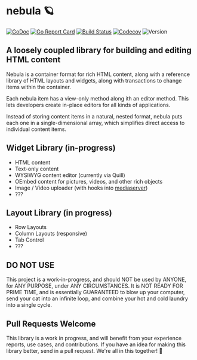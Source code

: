 # nebula 🪐

[![GoDoc](http://img.shields.io/badge/go-documentation-blue.svg?style=flat-square)](https://pkg.go.dev/github.com/benpate/nebula)
[![Go Report Card](https://goreportcard.com/badge/github.com/benpate/nebula?style=flat-square)](https://goreportcard.com/report/github.com/benpate/nebula)
[![Build Status](http://img.shields.io/travis/benpate/svg?style=flat-square)](https://travis-ci.com/benpate/nebula)
[![Codecov](https://img.shields.io/codecov/c/github/benpate/svg?style=flat-square)](https://codecov.io/gh/benpate/nebula)
![Version](https://img.shields.io/github/v/release/benpate/nebula?include_prereleases&style=flat-square&color=brightgreen)
## A loosely coupled library for building and editing HTML content

Nebula is a container format for rich HTML content, along with a reference library of HTML layouts and widgets, along with transactions to change items within the container.

Each nebula item has a view-only method along ith an editor method.  This lets developers create in-place editors for all kinds of applications.

Instead of storing content items in a natural, nested format, nebula puts each one in a single-dimensional array, which simplifies direct access to individual content items.

## Widget Library (in-progress)

* HTML content
* Text-only content
* WYSIWYG content editor (currently via Quill)
* OEmbed content for pictures, videos, and other rich objects
* Image / Video uploader (with hooks into [mediaserver](https://github.com/benpate/mediaserver))
* ???

## Layout Library (in progress)

* Row Layouts
* Column Layouts (responsive)
* Tab Control
* ???

## DO NOT USE

This project is a work-in-progress, and should NOT be used by ANYONE, for ANY PURPOSE, under ANY CIRCUMSTANCES.  It is NOT READY FOR PRIME TIME, and is essentially GUARANTEED to blow up your computer, send your cat into an infinite loop, and combine your hot and cold laundry into a single cycle.

## Pull Requests Welcome

This library is a work in progress, and will benefit from your experience reports, use cases, and contributions.  If you have an idea for making this library better, send in a pull request.  We're all in this together! 🤔
